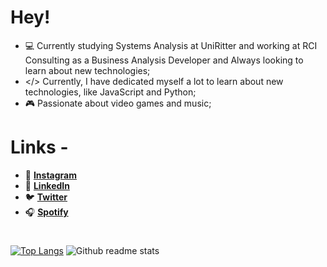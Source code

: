 # Hey!

- 💻 Currently studying Systems Analysis at UniRitter and working at RCI Consulting as a Business Analysis Developer and Always looking to learn about new technologies;
- </> Currently, I have dedicated myself a lot to learn about new technologies, like JavaScript and Python;
- 🎮 Passionate about video games and music;

# Links -
- 📸 **[Instagram](http://instagram.com/pedrogfx)**
- 💼 **[LinkedIn](https://www.linkedin.com/in//pedro-goulart-rodrigues/)**
- 🐦 **[Twitter](http://twitter.com/pedrogfx)**
- 🎧 **[Spotify](https://open.spotify.com/user/12127528476)**

#
[![Top Langs](https://git-stats.willianrod.com/api/top-langs/?username=pedrogfx&layout=compact)](https://github.com/anuraghazra/github-readme-stats&hide_border=true)
![Github readme stats](https://git-stats.willianrod.com/api?username=willianrod&count_private=true&hide_title=true&show_icons=true&include_all_commits=true&icon_color=0366d6&bg_color=ffffff&hide_border=true)


<!--
**pedrogfx/pedrogfx** is a ✨ _special_ ✨ repository because its `README.md` (this file) appears on your GitHub profile.

Here are some ideas to get you started:

- 🔭 I’m currently working on ...
- 🌱 I’m currently learning ...
- 👯 I’m looking to collaborate on ...
- 🤔 I’m looking for help with ...
- 💬 Ask me about ...
- 📫 How to reach me: ...
- 😄 Pronouns: ...
- ⚡ Fun fact: ...
-->
